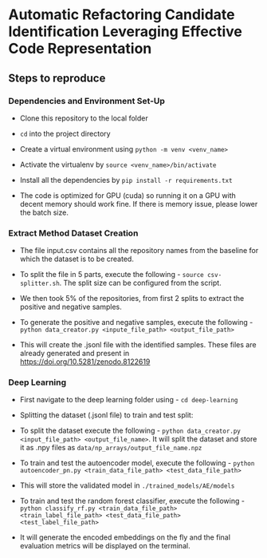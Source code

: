 # Automatic Refactoring Candidate Identification Leveraging Effective Code Representation

## Steps to reproduce

### Dependencies and Environment Set-Up

- Clone this repository to the local folder

- `cd` into the project directory

- Create a virtual environment using `python -m venv <venv_name>`

- Activate the virtualenv by `source <venv_name>/bin/activate`

- Install all the dependencies by `pip install -r requirements.txt`

- The code is optimized for GPU (cuda) so running it on a GPU with decent memory should work fine. If there is memory issue, please lower the batch size.


### Extract Method Dataset Creation

- The file input.csv contains all the repository names from the baseline for which the dataset is to be created. 

- To  split the file in 5 parts, execute the following - `source csv-splitter.sh`. The split size can be configured from the script.

- We then took 5% of the repositories, from first 2 splits to extract the positive and negative samples. 

- To generate the positive and negative samples, execute the following - `python data_creator.py <inpute_file_path> <output_file_path>`

- This will create the .jsonl file with the identified samples. These files are already generated and present in https://doi.org/10.5281/zenodo.8122619


### Deep Learning

- First navigate to the deep learning folder using - `cd deep-learning`

- Splitting the dataset (.jsonl file) to train and test split:

- To split the dataset execute the following - `python data_creator.py <input_file_path> <output_file_name>`. It will split the dataset and store it as .npy files as `data/np_arrays/output_file_name.npz`

- To train and test the autoencoder model, execute the following - `python autoencoder_pn.py <train_data_file_path> <test_data_file_path>` 

- This will store the validated model in `./trained_models/AE/models`

- To train and test the random forest classifier, execute the following - `python classify_rf.py <train_data_file_path> <train_label_file_path> <test_data_file_path> <test_label_file_path>`

- It will generate the encoded embeddings on the fly and the final evaluation metrics will be displayed on the terminal. 

